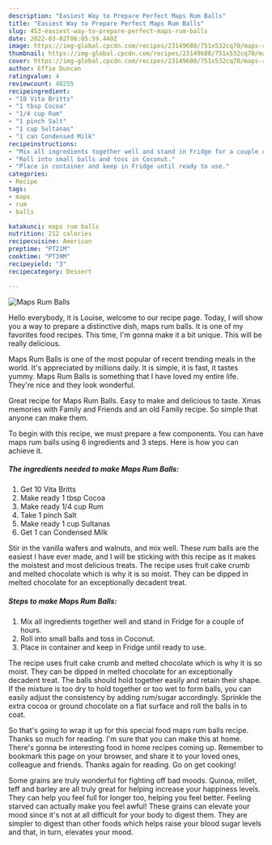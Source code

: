 ```yaml
---
description: "Easiest Way to Prepare Perfect Maps Rum Balls"
title: "Easiest Way to Prepare Perfect Maps Rum Balls"
slug: 453-easiest-way-to-prepare-perfect-maps-rum-balls
date: 2022-03-02T06:05:59.440Z
image: https://img-global.cpcdn.com/recipes/23149680/751x532cq70/maps-rum-balls-recipe-main-photo.jpg
thumbnail: https://img-global.cpcdn.com/recipes/23149680/751x532cq70/maps-rum-balls-recipe-main-photo.jpg
cover: https://img-global.cpcdn.com/recipes/23149680/751x532cq70/maps-rum-balls-recipe-main-photo.jpg
author: Effie Duncan
ratingvalue: 4
reviewcount: 40255
recipeingredient:
- "10 Vita Britts"
- "1 tbsp Cocoa"
- "1/4 cup Rum"
- "1 pinch Salt"
- "1 cup Sultanas"
- "1 can Condensed Milk"
recipeinstructions:
- "Mix all ingredients together well and stand in Fridge for a couple of hours."
- "Roll into small balls and toss in Coconut."
- "Place in container and keep in Fridge until ready to use."
categories:
- Recipe
tags:
- maps
- rum
- balls

katakunci: maps rum balls 
nutrition: 212 calories
recipecuisine: American
preptime: "PT21M"
cooktime: "PT39M"
recipeyield: "3"
recipecategory: Dessert

---
```



![Maps Rum Balls](https://img-global.cpcdn.com/recipes/23149680/751x532cq70/maps-rum-balls-recipe-main-photo.jpg)

Hello everybody, it is Louise, welcome to our recipe page. Today, I will show you a way to prepare a distinctive dish, maps rum balls. It is one of my favorites food recipes. This time, I'm gonna make it a bit unique. This will be really delicious.

Maps Rum Balls is one of the most popular of recent trending meals in the world. It's appreciated by millions daily. It is simple, it is fast, it tastes yummy. Maps Rum Balls is something that I have loved my entire life. They're nice and they look wonderful.

Great recipe for Maps Rum Balls. Easy to make and delicious to taste. Xmas memories with Family and Friends and an old Family recipe. So simple that anyone can make them.


To begin with this recipe, we must prepare a few components. You can have maps rum balls using 6 ingredients and 3 steps. Here is how you can achieve it.

<!--inarticleads1-->

##### The ingredients needed to make Maps Rum Balls:

1. Get 10 Vita Britts
1. Make ready 1 tbsp Cocoa
1. Make ready 1/4 cup Rum
1. Take 1 pinch Salt
1. Make ready 1 cup Sultanas
1. Get 1 can Condensed Milk


Stir in the vanilla wafers and walnuts, and mix well. These rum balls are the easiest I have ever made, and I will be sticking with this recipe as it makes the moistest and most delicious treats. The recipe uses fruit cake crumb and melted chocolate which is why it is so moist. They can be dipped in melted chocolate for an exceptionally decadent treat. 

<!--inarticleads2-->

##### Steps to make Maps Rum Balls:

1. Mix all ingredients together well and stand in Fridge for a couple of hours.
1. Roll into small balls and toss in Coconut.
1. Place in container and keep in Fridge until ready to use.


The recipe uses fruit cake crumb and melted chocolate which is why it is so moist. They can be dipped in melted chocolate for an exceptionally decadent treat. The balls should hold together easily and retain their shape. If the mixture is too dry to hold together or too wet to form balls, you can easily adjust the consistency by adding rum/sugar accordingly. Sprinkle the extra cocoa or ground chocolate on a flat surface and roll the balls in to coat. 

So that's going to wrap it up for this special food maps rum balls recipe. Thanks so much for reading. I'm sure that you can make this at home. There's gonna be interesting food in home recipes coming up. Remember to bookmark this page on your browser, and share it to your loved ones, colleague and friends. Thanks again for reading. Go on get cooking!

Some grains are truly wonderful for fighting off bad moods. Quinoa, millet, teff and barley are all truly great for helping increase your happiness levels. They can help you feel full for longer too, helping you feel better. Feeling starved can actually make you feel awful! These grains can elevate your mood since it's not at all difficult for your body to digest them. They are simpler to digest than other foods which helps raise your blood sugar levels and that, in turn, elevates your mood.
